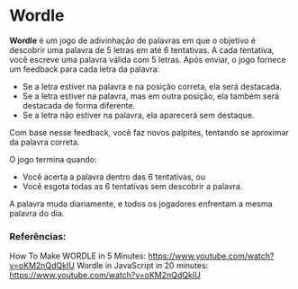 # Wordle

**Wordle** é um jogo de adivinhação de palavras em que o objetivo é descobrir uma palavra de 5 letras em até 6 tentativas. A cada tentativa, você escreve uma palavra válida com 5 letras. Após enviar, o jogo fornece um feedback para cada letra da palavra: 

- Se a letra estiver na palavra e na posição correta, ela será destacada.
- Se a letra estiver na palavra, mas em outra posição, ela também será destacada de forma diferente.
- Se a letra não estiver na palavra, ela aparecerá sem destaque.

Com base nesse feedback, você faz novos palpites, tentando se aproximar da palavra correta.

O jogo termina quando:

- Você acerta a palavra dentro das 6 tentativas, ou
- Você esgota todas as 6 tentativas sem descobrir a palavra.

A palavra muda diariamente, e todos os jogadores enfrentam a mesma palavra do dia.


### Referências:
How To Make WORDLE in 5 Minutes: https://www.youtube.com/watch?v=oKM2nQdQkIU 
Wordle in JavaScript in 20 minutes: https://www.youtube.com/watch?v=oKM2nQdQkIU
